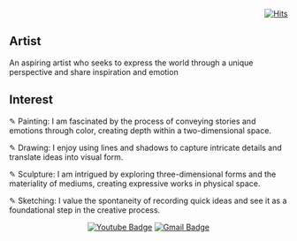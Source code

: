  <div align=right>
	
  [![Hits](https://hits.seeyoufarm.com/api/count/incr/badge.svg?url=https%3A%2F%2Fgithub.com%2Fdohoon-test&count_bg=%23FF007B&title_bg=%23555555&icon=angellist.svg&icon_color=%23E7E7E7&title=Visit&edge_flat=false)](https://hits.seeyoufarm.com)
  
  </div>

## Artist
  An aspiring artist who seeks to express the world through a unique perspective and share inspiration and emotion

## Interest
✎ Painting: I am fascinated by the process of conveying stories and emotions through color, creating depth within a two-dimensional space.

✎ Drawing: I enjoy using lines and shadows to capture intricate details and translate ideas into visual form.

✎ Sculpture: I am intrigued by exploring three-dimensional forms and the materiality of mediums, creating expressive works in physical space.

✎ Sketching: I value the spontaneity of recording quick ideas and see it as a foundational step in the creative process.



<!--
**dohoon-test/dohoon-test** is a ✨ _special_ ✨ repository because its `README.md` (this file) appears on your GitHub profile.

Here are some ideas to get you started:

- 🔭 I’m currently working on ...
- 🌱 I’m currently learning ...
- 👯 I’m looking to collaborate on ...
- 🤔 I’m looking for help with ...
- 💬 Ask me about ...
- 📫 How to reach me: ...
- 😄 Pronouns: ...
- ⚡ Fun fact: ...
-->

 <div align=center>
	 
 [![Youtube Badge](https://img.shields.io/badge/Youtube-ff0000?style=flat-square&logo=youtube&link=https://www.youtube.com/@%EC%9D%B4%EB%8F%84%ED%9B%88-y6w)](https://www.youtube.com/@%EC%9D%B4%EB%8F%84%ED%9B%88-y6w)   [![Gmail Badge](https://img.shields.io/badge/Gmail-d14836?style=flat-square&logo=Gmail&logoColor=white&link=mailto:0921danieldaniel@gmail.com)](mailto:0921danieldaniel@gmail.com)


  </div>

